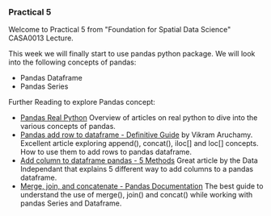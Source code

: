 ### Practical 5

Welcome to Practical 5 from "Foundation for Spatial Data Science" CASA0013 Lecture. 

This week we will finally start to use pandas python package. We will look into the following concepts of pandas:
- Pandas  Dataframe
- Pandas Series

Further Reading to explore Pandas concept:
- [Pandas Real Python](https://realpython.com/search?q=pandas) Overview of articles on real python to dive into the various concepts of pandas.
- [Pandas add row to dataframe - Definitive Guide](https://www.stackvidhya.com/add-row-to-dataframe/) by Vikram Aruchamy. Excellent article exploring append(), concat(), iloc[] and loc[] concepts. How to use them to add rows to pandas dataframe.  
- [Add column to dataframe pandas - 5 Methods](https://www.dataindependent.com/pandas/pandas-dataframe-add-column/) Great article by the Data Independant that explains 5 different way to add columns to a pandas dataframe.  
- [Merge, join, and concatenate - Pandas Documentation](https://pandas-docs.github.io/pandas-docs-travis/user_guide/merging.html) The best guide to understand the use of merge(), join() and concat() while working with pandas Series and Dataframe. 

